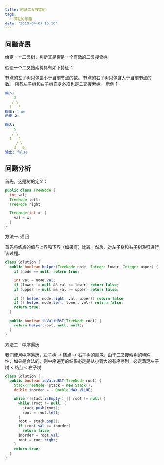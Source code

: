 ```yaml
---
title: 验证二叉搜索树
tags:
  - 算法的乐趣
date: '2019-04-03 15:10'
---
```

<meta name="referrer" content="no-referrer" />

## 问题背景

给定一个二叉树，判断其是否是一个有效的二叉搜索树。

假设一个二叉搜索树具有如下特征：

节点的左子树只包含小于当前节点的数。
节点的右子树只包含大于当前节点的数。
所有左子树和右子树自身必须也是二叉搜索树。
示例 1:

```yaml
输入:
    2
   / \
  1   3
输出: true
示例 2:

输入:
    5
   / \
  1   4
     / \
    3   6
输出: false
```

## 问题分析

首先，这是树的定义：

```java
public class TreeNode {
  int val;
  TreeNode left;
  TreeNode right;

  TreeNode(int x) {
    val = x;
  }
}
```

方法一: 递归

首先将结点的值与上界和下界（如果有）比较。然后，对左子树和右子树递归进行该过程。

```java
class Solution {
  public boolean helper(TreeNode node, Integer lower, Integer upper) {
    if (node == null) return true;

    int val = node.val;
    if (lower != null && val <= lower) return false;
    if (upper != null && val >= upper) return false;

    if (! helper(node.right, val, upper)) return false;
    if (! helper(node.left, lower, val)) return false;
    return true;
  }

  public boolean isValidBST(TreeNode root) {
    return helper(root, null, null);
  }
}
```

方法二：中序遍历

我们使用中序遍历，左子树 -> 结点 -> 右子树的顺序。由于二叉搜索树的特殊性，如果是合法的，则中序遍历的结果必定是从小到大的有序序列，必定满足左子树 < 结点 < 右子树

```java
class Solution {
  public boolean isValidBST(TreeNode root) {
    Stack<TreeNode> stack = new Stack();
    double inorder = - Double.MAX_VALUE;

    while (!stack.isEmpty() || root != null) {
      while (root != null) {
        stack.push(root);
        root = root.left;
      }
      root = stack.pop();
      if (root.val <= inorder) 
        return false;
      inorder = root.val;
      root = root.right;
    }
    return true;
  }
}
```



